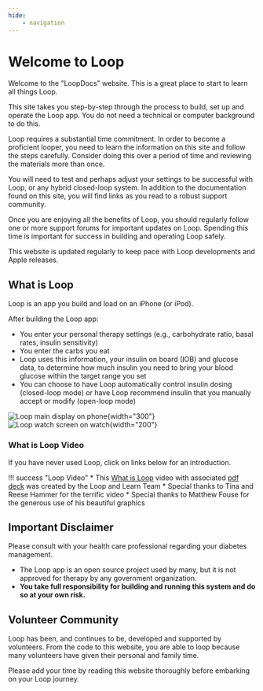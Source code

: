 ```yaml
---
hide:
    - navigation
---
```


# Welcome to Loop

Welcome to the "LoopDocs" website.  This is a great place to start to learn all things Loop.

This site takes you step-by-step through the process to build, set up and operate the Loop app.  You do not need a technical or computer background to do this.

Loop requires a substantial time commitment.  In order to become a proficient looper, you need to learn the information on this site and follow the steps carefully. Consider doing this over a period of time and reviewing the materials more than once.

You will need to test and perhaps adjust your settings to be successful with Loop, or any hybrid closed-loop system. In addition to the documentation found on this site, you will find links as you read to a robust support community.

Once you are enjoying all the benefits of Loop, you should regularly follow one or more support forums for important updates on Loop. Spending this time is important for success in building and operating Loop safely.

This website is updated regularly to keep pace with Loop developments and Apple releases.

## What is Loop

Loop is an app you build and load on an iPhone (or iPod).

After building the Loop app:

* You enter your personal therapy settings (e.g., carbohydrate ratio, basal rates, insulin sensitivity)
* You enter the carbs you eat
* Loop uses this information, your insulin on board (IOB) and glucose data, to determine how much insulin you need to bring your blood glucose within the target range you set
* You can choose to have Loop automatically control insulin dosing (closed-loop mode) or have Loop recommend insulin that you manually accept or modify (open-loop mode)

![Loop main display on phone](img/phone_updated_loop.svg){width="300"}
![Loop watch screen on watch](img/watch_updated_loop.svg){width="200"}

### What is Loop Video

If you have never used Loop, click on links below for an introduction.

!!! success "Loop Video"
    * This [What is Loop](https://youtu.be/64qhgnmkyAE) video with associated [pdf deck](http://www.loopandlearn.org/wp-content/uploads/2021/05/What-is-Loop.pdf) was created by the Loop and Learn Team
    * Special thanks to Tina and Reese Hammer for the terrific video
    * Special thanks to Matthew Fouse for the generous use of his beautiful graphics

## Important Disclaimer

Please consult with your health care professional regarding your diabetes management.

* The Loop app is an open source project used by many, but it is not approved for therapy by any government organization.
* **You take full responsibility for building and running this system and do so at your own risk.**

## Volunteer Community

Loop has been, and continues to be, developed and supported by volunteers. From the code to this website, you are able to loop because many volunteers have given their personal and family time.

Please add your time by reading this website thoroughly before embarking on your Loop journey.

